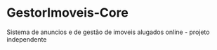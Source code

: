 # GestorImoveis-Core
Sistema de anuncios e de gestão de imoveis alugados online - projeto independente
